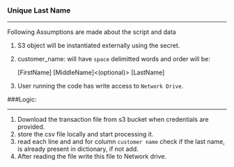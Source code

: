 ### Unique Last Name
____

Following Assumptions are made about the script and data

1. S3 object will be instantiated externally using the secret. 
2. customer_name: will have `space` delimitted words and order will be:

    [FirstName]  [MiddleName]<(optional)>  [LastName]
   
3. User running the code has write access to `Network Drive`.


   
###Logic:
___

1. Download the transaction file from s3 bucket when credentials are provided. 
2. store the csv file locally and start processing it. 
3. read each line and and for column `customer name` check if the last name,
   is already present in dictionary, if not add.
4. After reading the file write this file to Network drive. 


